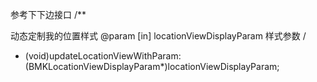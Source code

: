 参考下下边接口
/**

动态定制我的位置样式
@param [in] locationViewDisplayParam 样式参数
/

- (void)updateLocationViewWithParam:(BMKLocationViewDisplayParam*)locationViewDisplayParam;